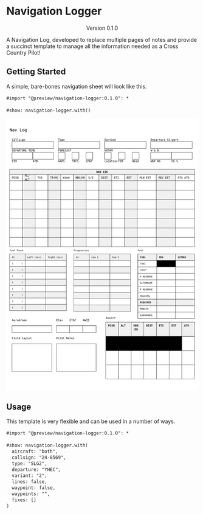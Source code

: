 # Navigation Logger
<div align="center">Version 0.1.0</div>

A Navigation Log, developed to replace multiple pages of notes and provide a succinct template to manage all the information needed as a Cross Country Pilot!

## Getting Started

A simple, bare-bones navigation sheet will look like this.

```typ
#import "@preview/navigation-logger:0.1.0": *

#show: navigation-logger.with()
```

<picture>
  <img src="./thumbnail.svg">
</picture>

## Usage

This template is very flexible and can be used in a number of ways.

```typ
#import "@preview/navigation-logger:0.1.0": *

#show: navigation-logger.with(
  aircraft: "both",
  callsign: "24-8569",
  type: "SLG2",
  departure: "YHEC",
  variant: "2",
  lines: false,
  waypoint: false,
  waypoints: "",
  fixes: []
)
```
